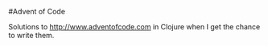 #Advent of Code

Solutions to http://www.adventofcode.com in Clojure when I get the chance to write them.
